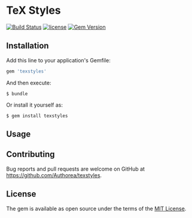# TeX Styles

[![Build Status](https://secure.travis-ci.org/Authorea/texstyles.png?branch=master)](https://travis-ci.org/Authorea/texstyles)
[![license](http://img.shields.io/badge/license-MIT-blue.svg)](https://raw.githubusercontent.com/authorea/texstyles/master/LICENSE)
[![Gem Version](https://badge.fury.io/rb/texstyles.svg)](https://badge.fury.io/rb/texstyles)


## Installation

Add this line to your application's Gemfile:

```ruby
gem 'texstyles'
```

And then execute:

    $ bundle

Or install it yourself as:

    $ gem install texstyles

## Usage

## Contributing

Bug reports and pull requests are welcome on GitHub at https://github.com/Authorea/texstyles.

## License

The gem is available as open source under the terms of the [MIT License](http://opensource.org/licenses/MIT).

